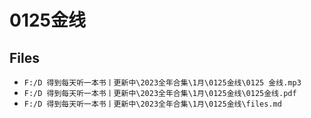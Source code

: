 # 0125金线

## Files

- `F:/D 得到每天听一本书丨更新中\2023全年合集\1月\0125金线\0125 金线.mp3`
- `F:/D 得到每天听一本书丨更新中\2023全年合集\1月\0125金线\0125金线.pdf`
- `F:/D 得到每天听一本书丨更新中\2023全年合集\1月\0125金线\files.md`

